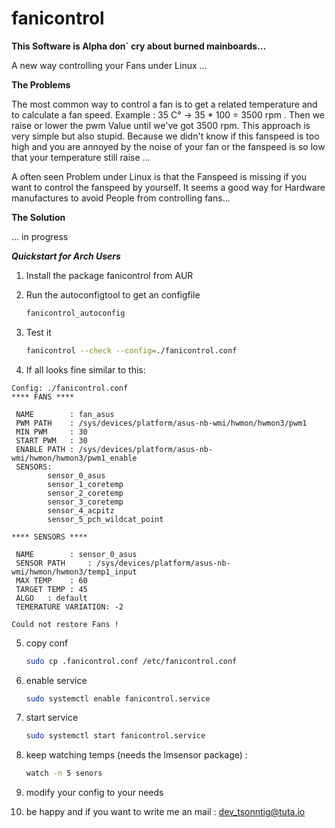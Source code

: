# fanicontrol

**__This Software is Alpha don´ cry about burned mainboards...__**

A new way controlling your Fans under Linux ...


**The Problems**

The most common way to control a fan is to get a related temperature and to calculate a fan speed.
Example : 35 C° -> 35 * 100 = 3500 rpm . Then we raise or lower the pwm Value until we've got 3500 rpm.
This approach is very simple but also stupid. Because we didn't know if this fanspeed is too high and you are annoyed by the noise of your fan or the fanspeed is so low that your temperature still raise ...

A often seen Problem under Linux is that the Fanspeed is missing if you want to control the fanspeed by yourself. It seems a good way for Hardware manufactures to avoid People from controlling fans...

**The Solution**

... in progress

***Quickstart for Arch Users***

1. Install the package fanicontrol from AUR

2. Run the autoconfigtool to get an configfile 
   ```sh
   fanicontrol_autoconfig
   ```
3. Test it
   ```sh
   fanicontrol --check --config=./fanicontrol.conf
   ```   
4. If all looks fine similar to this:
```ShellSession
Config: ./fanicontrol.conf
**** FANS ****

 NAME        : fan_asus
 PWM PATH    : /sys/devices/platform/asus-nb-wmi/hwmon/hwmon3/pwm1
 MIN PWM     : 30
 START PWM   : 30
 ENABLE PATH : /sys/devices/platform/asus-nb-wmi/hwmon/hwmon3/pwm1_enable
 SENSORS: 
 		sensor_0_asus
 		sensor_1_coretemp
 		sensor_2_coretemp
 		sensor_3_coretemp
 		sensor_4_acpitz
 		sensor_5_pch_wildcat_point

**** SENSORS ****

 NAME        : sensor_0_asus
 SENSOR PATH     : /sys/devices/platform/asus-nb-wmi/hwmon/hwmon3/temp1_input
 MAX TEMP    : 60
 TARGET TEMP : 45
 ALGO   : default
 TEMERATURE VARIATION: -2

Could not restore Fans !

```   
5. copy conf
   ```sh
   sudo cp .fanicontrol.conf /etc/fanicontrol.conf
   ```   
6. enable service
   ```sh
   sudo systemctl enable fanicontrol.service
   ```   
7. start service
   ```sh
   sudo systemctl start fanicontrol.service
   ```   
8. keep watching temps (needs the lmsensor package) :
   ```sh
   watch -n 5 senors
   ```   
9. modify your config to your needs

10. be happy and if you want to write me an mail : dev_tsonntig@tuta.io



